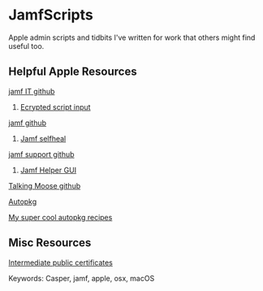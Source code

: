 # JamfScripts
Apple admin scripts and tidbits I've written for work that others might find useful too. 

## Helpful Apple Resources

[jamf IT github](https://github.com/jamfit/)

1. [Ecrypted script input](https://github.com/jamfit/Encrypted-Script-Parameters)

[jamf github](https://github.com/jamf/)

1. [Jamf selfheal](https://github.com/jamf/JSSBinarySelfHeal)

[jamf support github](https://github.com/JAMFSupport/)

1. [Jamf Helper GUI](https://github.com/JAMFSupport/JAMF-Helper-GUI)

[Talking Moose github](https://github.com/talkingmoose)

[Autopkg](https://github.com/autopkg)

[My super cool autopkg recipes](https://github.com/autopkg/novaksam-recipes)

## Misc Resources

[Intermediate public certificates](https://github.com/iangcarroll/ca-intermediaries)

Keywords: Casper, jamf, apple, osx, macOS
